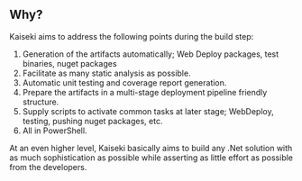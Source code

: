 Why?
----
Kaiseki aims to address the following points during the build step:

 1. Generation of the artifacts automatically; Web Deploy packages, test binaries, nuget packages
 2. Facilitate as many static analysis as possible.
 3. Automatic unit testing and coverage report generation.
 4. Prepare the artifacts in a multi-stage deployment pipeline friendly structure.
 5. Supply scripts to activate common tasks at later stage; WebDeploy, testing, pushing nuget packages, etc.
 6. All in PowerShell.

At an even higher level, Kaiseki basically aims to build any .Net solution with as much sophistication as possible while asserting as little effort as possible from the developers.